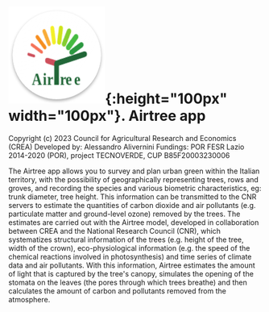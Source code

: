 # ![](assets_github/ic_airtree.png?raw=true){:height="100px" width="100px"}. Airtree app

Copyright (c) 2023 Council for Agricultural Research and Economics (CREA)
Developed by: Alessandro Alivernini
Fundings:  POR FESR Lazio 2014-2020 (POR), project TECNOVERDE, CUP B85F20003230006

The Airtree app allows you to survey and plan urban green within the Italian territory, with the possibility of geographically representing trees, rows and groves, and recording the species and various biometric characteristics, eg: trunk diameter, tree height. This information can be transmitted to the CNR servers to estimate the quantities of carbon dioxide and air pollutants (e.g. particulate matter and ground-level ozone) removed by the trees. The estimates are carried out with the Airtree model, developed in collaboration between CREA and the National Research Council (CNR), which systematizes structural information of the trees (e.g. height of the tree, width of the crown), eco-physiological information (e.g. the speed of the chemical reactions involved in photosynthesis) and time series of climate data and air pollutants. With this information, Airtree estimates the amount of light that is captured by the tree's canopy, simulates the opening of the stomata on the leaves (the pores through which trees breathe) and then calculates the amount of carbon and pollutants removed from the atmosphere.


